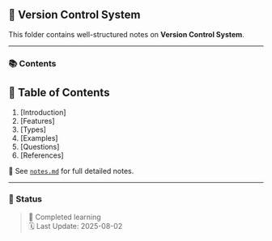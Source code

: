 ## 📘 Version Control System

This folder contains well-structured notes on <b>Version Control System</b>.

____

### 📚 Contents

## 📌 Table of Contents

1. [Introduction]
2. [Features]
3. [Types]
4. [Examples]
5. [Questions]
6. [References]


📄 See [`notes.md`](./notes.md) for full detailed notes.

____

### 🔄 Status

> 🧠 Completed learning <br>
> 🗓️ Last Update: 2025-08-02
